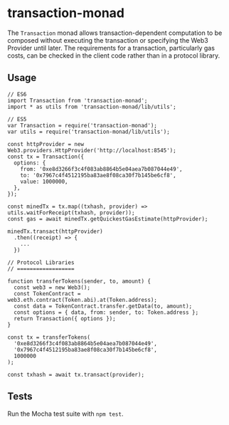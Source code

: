 transaction-monad
=================

The `Transaction` monad allows transaction-dependent computation to be composed
without executing the transaction or specifying the Web3 Provider until later.
The requirements for a transaction, particularly gas costs, can be checked in
the client code rather than in a protocol library.

Usage
-----

```
// ES6
import Transaction from 'transaction-monad';
import * as utils from 'transaction-monad/lib/utils';

// ES5
var Transaction = require('transaction-monad');
var utils = require('transaction-monad/lib/utils');

const httpProvider = new Web3.providers.HttpProvider('http://localhost:8545');
const tx = Transaction({
  options: {
    from: '0xe8d3266f3c4f083ab8864b5e04aea7b087044e49',
    to: '0x7967c4f4512195ba83ae8f08ca30f7b145be6cf8',
    value: 1000000,
  },
});

const minedTx = tx.map((txhash, provider) => utils.waitForReceipt(txhash, provider));
const gas = await minedTx.getQuickestGasEstimate(httpProvider);

minedTx.transact(httpProvider)
  .then((receipt) => {
    ...
  })

// Protocol Libraries
// ==================

function transferTokens(sender, to, amount) {
  const web3 = new Web3();
  const TokenContract = web3.eth.contract(Token.abi).at(Token.address);
  const data = TokenContract.transfer.getData(to, amount);
  const options = { data, from: sender, to: Token.address };
  return Transaction({ options });
}

const tx = transferTokens(
  '0xe8d3266f3c4f083ab8864b5e04aea7b087044e49',
  '0x7967c4f4512195ba83ae8f08ca30f7b145be6cf8',
  1000000
);

const txhash = await tx.transact(provider);
```

Tests
-----

Run the Mocha test suite with `npm test`.
